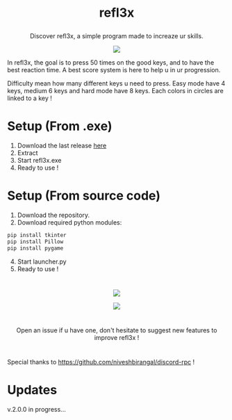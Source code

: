 
# <p align="center"> refl3x </p>
<p align="center">Discover refl3x, a simple program made to increaze ur skills.</p>

<p align="center"><img src="https://user-images.githubusercontent.com/62818208/186017970-d628a66c-851d-42fc-854b-ab3ab67dba87.png"></p>

In refl3x, the goal is to press 50 times on the good keys, and to have the best reaction time. A best score system is here to help u in ur progression.

Difficulty mean how many different keys u need to press. Easy mode have 4 keys, medium 6 keys and hard mode have 8 keys. Each colors in circles are linked to a key !

# Setup (From .exe)

1. Download the last release <a href="https://github.com/akira-trinity/refl3x/releases" target="_blank">here</a> 
2. Extract
3. Start refl3x.exe
4. Ready to use !

# Setup (From source code)

1. Download the repository.
2. Download required python modules:
```diff
pip install tkinter
pip install Pillow
pip install pygame
```
4. Start launcher.py
5. Ready to use !

#

<p align="center"> <img src="https://user-images.githubusercontent.com/62818208/186017959-685ad822-442e-43f3-943d-62b35c49caee.png"></p>


<p align="center"> <img src="https://user-images.githubusercontent.com/62818208/186017954-7374795f-d991-4250-b0e7-184ad22288f9.png"></p>

#

<p align="center"> Open an issue if u have one, don't hesitate to suggest new features to improve refl3x ! 

# 

Special thanks to https://github.com/niveshbirangal/discord-rpc !

# Updates

v.2.0.0 in progress...


